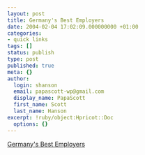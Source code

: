 ```yaml
---
layout: post
title: Germany's Best Employers
date: 2004-02-04 17:02:09.000000000 +01:00
categories:
- quick links
tags: []
status: publish
type: post
published: true
meta: {}
author:
  login: shanson
  email: papascott-wp@gmail.com
  display_name: PapaScott
  first_name: Scott
  last_name: Hanson
excerpt: !ruby/object:Hpricot::Doc
  options: {}
---
```

<p><a title="First place a surprise? Not many DAX firms listed." href="http://www.spiegel.de/wirtschaft/0,1518,284907,00.html">Germany's Best Employers</a></p>
